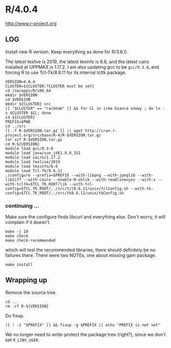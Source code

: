 R/4.0.4
=======

<http://www.r-project.org>


LOG
---

Install new R version.  Keep everything as done for R/3.6.0.

The latest texlive is 2019, the latest texinfo is 6.6, and the latest cairo
installed at UPPMAX is 1.17.2.  I am also updating gcc to be `gcc/9.3.0`, and
forcing R to use Tcl-Tk/8.6.11 for its internal tcltk package.

    VERSION=4.0.4
    CLUSTER=${CLUSTER:?CLUSTER must be set}
    cd /sw/apps/R/x86_64
    mkdir $VERSION
    cd $VERSION
    mkdir ${CLUSTER} src
    [[ "$CLUSTER" == "rackham" ]] && for CL in irma bianca snowy ; do ln -s $CLUSTER $CL; done
    cd ${CLUSTER}
    PREFIX=$PWD
    cd ../src
    [[ -f R-$VERSION.tar.gz ]] || wget http://cran.r-project.org/src/base/R-4/R-$VERSION.tar.gz
    tar xzf R-$VERSION.tar.gz
    cd R-${VERSION}
    module load gcc/9.3.0
    module load java/sun_jdk1.8.0_151
    module load cairo/1.17.2
    module load texlive/2019
    module load texinfo/6.6
    module load Tcl-Tk/8.6.11
    ./configure --prefix=$PREFIX --with-libpng --with-jpeglib --with-libtiff --with-cairo --enable-R-shlib --with-readline=yes --with-x --with-tcltk=$TCL_TK_ROOT/lib --with-tcl-config=$TCL_TK_ROOT/../src/tcl8.6.11/unix/tclConfig.sh --with-tk-config=$TCL_TK_ROOT/../src/tk8.6.11/unix/tkConfig.sh

### continuing ...

Make sure the configure finds libcurl and everything else. Don't worry, it will
complain if it doesn't.

    make -j 10
    make check
    make check-recommended

which will test the recommended libraries, there should definitely be no
failures there.  There were two NOTEs, one about missing gam package.

    make install

## Wrapping up

Remove the source tree.

    cd ..
    rm -rf R-${VERSION}

Do fixup.

    [[ ! -z "$PREFIX" ]] && fixup -g $PREFIX || echo "PREFIX is not set"

We no longer need to write-protect the package tree (right?), since we don't set
`R_LIBS_USER`.


